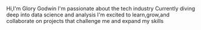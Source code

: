Hi,I'm Glory Godwin
I'm passionate about the tech industry
Currently diving deep into data science and analysis
I'm excited to learn,grow,and collaborate on projects that challenge me
and expand my skills


<!---
Glory-Godwin/Glory-Godwin is a ✨ special ✨ repository because its `README.md` (this file) appears on your GitHub profile.
You can click the Preview link to take a look at your changes.
--->
